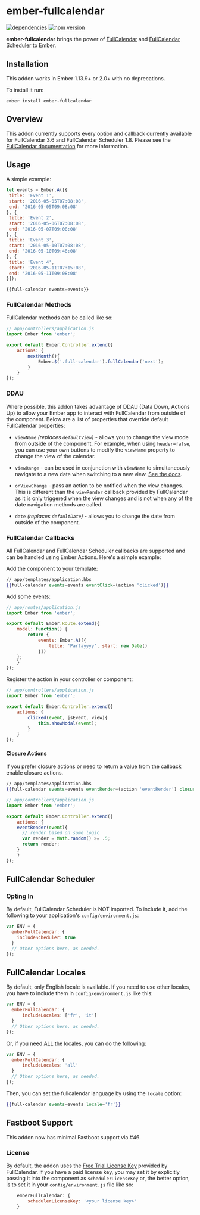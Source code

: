 # ember-fullcalendar

[![dependencies](https://david-dm.org/scoutforpets/ember-fullcalendar.svg)](https://david-dm.org/scoutforpets/ember-fullcalendar) [![npm version](https://badge.fury.io/js/ember-fullcalendar.svg)](https://badge.fury.io/js/ember-fullcalendar)


**ember-fullcalendar** brings the power of [FullCalendar](http://fullcalendar.io/) and [FullCalendar Scheduler](http://fullcalendar.io/scheduler/) to Ember.

## Installation

This addon works in Ember 1.13.9+ or 2.0+ with no deprecations.

To install it run:

```ember install ember-fullcalendar```

## Overview
This addon currently supports every option and callback currently available for FullCalendar 3.6 and FullCalendar Scheduler 1.8. Please see the [FullCalendar documentation](http://fullcalendar.io/docs/) for more information.

## Usage

A simple example:

```javascript
let events = Ember.A([{
 title: 'Event 1',
 start: '2016-05-05T07:08:08',
 end: '2016-05-05T09:08:08'
}, {
 title: 'Event 2',
 start: '2016-05-06T07:08:08',
 end: '2016-05-07T09:08:08'
}, {
 title: 'Event 3',
 start: '2016-05-10T07:08:08',
 end: '2016-05-10T09:48:08'
}, {
 title: 'Event 4',
 start: '2016-05-11T07:15:08',
 end: '2016-05-11T09:08:08'
}]);

{{full-calendar events=events}}
```

### FullCalendar Methods
FullCalendar methods can be called like so:

```javascript
// app/controllers/application.js
import Ember from 'ember';

export default Ember.Controller.extend({
	actions: {
		nextMonth(){
			Ember.$('.full-calendar').fullCalendar('next');
		}
	}
});
```

### DDAU

Where possible, this addon takes advantage of DDAU (Data Down, Actions Up) to allow your Ember app to interact with FullCalendar from outside of the component. Below are a list of properties that override default FullCalendar properties:

- `viewName` _(replaces `defaultView`)_ - allows you to change the view mode from outside of the component. For example, when using `header=false`, you can use your own buttons to modify the `viewName` property to change the view of the calendar.

- `viewRange` - can be used in conjunction with `viewName` to simultaneously navigate to a new date when switching to a new view. [See the docs](https://fullcalendar.io/docs/views/changeView/).

- `onViewChange` - pass an action to be notified when the view changes. This is different than the `viewRender` callback provided by FullCalendar as it is only triggered when the view changes and is not when any of the date navigation methods are called.

- `date` _(replaces `defaultDate`)_ - allows you to change the date from outside of the component.

### FullCalendar Callbacks
All FullCalendar and FullCalendar Scheduler callbacks are supported and can be handled using Ember Actions. Here's a simple example:

Add the component to your template:

```handlebars
// app/templates/application.hbs
{{full-calendar events=events eventClick=(action 'clicked')}}
```

Add some events:

```javascript
// app/routes/application.js
import Ember from 'ember';

export default Ember.Route.extend({
	model: function() {
		return {
			events: Ember.A([{
				title: 'Partayyyy', start: new Date()
			}])
  	};
	}
});
```

Register the action in your controller or component:

```javascript
// app/controllers/application.js
import Ember from 'ember';

export default Ember.Controller.extend({
	actions: {
		clicked(event, jsEvent, view){
			this.showModal(event);
		}
	}
});
```

#### Closure Actions
If you prefer closure actions or need to return a value from the callback enable closure actions.

```handlebars
// app/templates/application.hbs
{{full-calendar events=events eventRender=(action 'eventRender') closureactions=true}}
```

```javascript
// app/controllers/application.js
import Ember from 'ember';

export default Ember.Controller.extend({
	actions: {
    eventRender(event){
      // render based on some logic
      var render = Math.random() >= .5;
      return render;
    }
	}
});
```

## FullCalendar Scheduler

### Opting In
By default, FullCalendar Scheduler is NOT imported. To include it, add the following to your application's `config/environment.js`:
```javascript
var ENV = {
  emberFullCalendar: {
    includeScheduler: true
  }
  // Other options here, as needed.
});
```

## FullCalendar Locales

By default, only English locale is available. If you need to use other locales, you have to include them in `config/environment.js` like this:
```javascript
var ENV = {
  emberFullCalendar: {
      includeLocales: ['fr', 'it']
  }
  // Other options here, as needed.
});
```

Or, if you need ALL the locales, you can do the following:
```javascript
var ENV = {
  emberFullCalendar: {
      includeLocales: 'all'
  }
  // Other options here, as needed.
});
```

Then, you can set the fullcalendar language by using the `locale` option:

```handlebars
{{full-calendar events=events locale='fr'}}
```

## Fastboot Support
This addon now has minimal Fastboot support via #46.

### License
By default, the addon uses the [Free Trial License Key](http://fullcalendar.io/scheduler/download/) provided by FullCalendar. If you have a paid license key, you may set it by explicitly passing it into the component as `schedulerLicenseKey` or, the better option, is to set it in your `config/environment.js` file like so:

```javascript
	emberFullCalendar: {
		schedulerLicenseKey: '<your license key>'
	}
```

